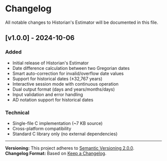 # Changelog

All notable changes to Historian's Estimator will be documented in this file.

## \[v1.0.0] - 2024-10-06

### Added

- Initial release of Historian's Estimator
- Date difference calculation between two Gregorian dates
- Smart auto-correction for invalid/overflow date values
- Support for historical dates (±32,767 years)
- Interactive session mode with continuous operation
- Dual output format (days and years/months/days)
- Input validation and error handling
- AD notation support for historical dates

### Technical

- Single-file C implementation (~7 KB source)
- Cross-platform compatibility
- Standard C library only (no external dependencies)

---

**Versioning:** This project adheres to [Semantic Versioning 2.0.0](https://semver.org/).  
**Changelog Format:** Based on [Keep a Changelog](https://keepachangelog.com/en/1.1.0/).
